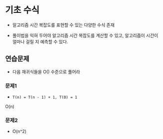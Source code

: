# 기초 수식

- 알고리즘 시간 복잡도를 표현할 수 있는 다양한 수식 존재

- 풀이법을 익혀 두어야 알고리즘 시간 복잡도를 계산할 수 있고, 알고리즘이 시간이 얼마나 걸릴 지 예측할 수 있다.

## 연습문제

- 다음 재귀식들을 O() 수준으로 풀어라

### 문제1

- `T(n) = T(n - 1) + 1, T(0) = 1`

O(n)

### 문제2

- O(n^2)


